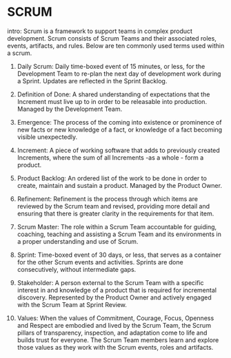 # SCRUM

intro:
Scrum is a framework to support teams in complex product development. Scrum consists of Scrum Teams and their associated roles, events, artifacts, and rules. Below are ten commonly used terms used within a scrum.

1. Daily Scrum: 
Daily time-boxed event of 15 minutes, or less, for the Development Team to re-plan the next day of development work during a Sprint. Updates are reflected in the Sprint Backlog.

2. Definition of Done: 
A shared understanding of expectations that the Increment must live up to in order to be releasable into production. Managed by the Development Team.

3. Emergence:
The process of the coming into existence or prominence of new facts or new knowledge of a fact, or knowledge of a fact becoming visible unexpectedly.

4. Increment:
A piece of working software that adds to previously created Increments, where the sum of all Increments -as a whole - form a product.

5. Product Backlog:
An ordered list of the work to be done in order to create, maintain and sustain a product. Managed by the Product Owner.

6. Refinement:
Refinement is the process through which items are reviewed by the Scrum team and revised, providing more detail and ensuring that there is greater clarity in the requirements for that item.

7. Scrum Master:
The role within a Scrum Team accountable for guiding, coaching, teaching and assisting a Scrum Team and its environments in a proper understanding and use of Scrum.

8. Sprint:
Time-boxed event of 30 days, or less, that serves as a container for the other Scrum events and activities. Sprints are done consecutively, without intermediate gaps.

9. Stakeholder:
A person external to the Scrum Team with a specific interest in and knowledge of a product that is required for incremental discovery. Represented by the Product Owner and actively engaged with the Scrum Team at Sprint Review.

10. Values: 
When the values of Commitment, Courage, Focus, Openness and Respect are embodied and lived by the Scrum Team, the Scrum pillars of transparency, inspection, and adaptation come to life and builds trust for everyone. The Scrum Team members learn and explore those values as they work with the Scrum events, roles and artifacts.
